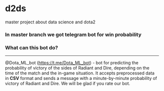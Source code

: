 # d2ds
master project about data science and dota2

### In master branch we got telegram bot for win probability

### What can this bot do?
***
@Dota_ML_bot (https://t.me/Dota_ML_bot) - bot for predicting the probability of victory of the sides of Radiant and Dire, depending on the time of the match and the in-game situation. It accepts preprocessed data in **CSV** format and sends a message with a minute-by-minute probability of victory of Radiant and Dire. We will be glad if you rate our bot.
